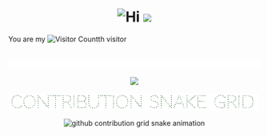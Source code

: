 <!--996-->
<h1 align="center">
  <img src="https://emojis.slackmojis.com/emojis/images/1588866973/8934/hellokittydance.gif?1588866973" alt="Hi" width="42" />
  <a href="https://blog.sunguoqi.com/">
    <img src="https://readme-typing-svg.herokuapp.com/?lines=今天又是996的一天！！！&center=true&size=27" />
  </a>
</h1>

<!--visitor-->
You are my ![Visitor Count](https://profile-counter.glitch.me/xspring14/count.svg)th visitor

<!-- for beauty 留个空行好看点 -->
<div>&nbsp;</div>
<!--LINE-->
<img src="https://github.com/xspring14/xspring14/blob/main/resources/paomaxian.gif?raw=true" height="20" width="100%">
<p align="center">
<!--STATTITLE / WEBSITE: https://textanim.com/-->
<p align="center"> <img src="https://github.com/xspring14/xspring14/blog/main/resources/start.gif?raw=true">
 <!--SNAKETITLE / WEBSITE: https://textanim.com/ -->
<p align="center"> <img src="https://github.com/xspring14/xspring14/blob/main/resources/gongxianzhi.gif?raw=true" width="500">

<p align="center">
<picture>
  <source media="(prefers-color-scheme: dark)" srcset="https://raw.github.com/xspring14/xspring14/output/github-contribution-grid-snake-dark.svg">
  <source media="(prefers-color-scheme: light)" srcset="https://raw.github.com/xspring14/xspring14/output/github-contribution-grid-snake.svg">
  <img alt="github contribution grid snake animation" src="https://raw.github.com/xspring14/xspring14/output/github-contribution-grid-snake.svg">
</picture>
